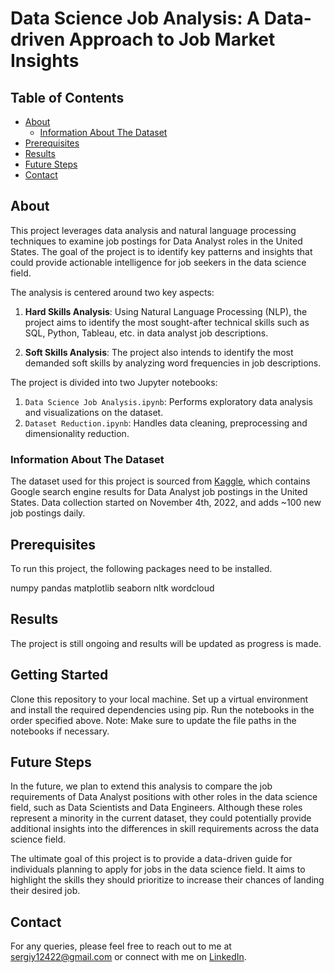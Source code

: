 # Data Science Job Analysis: A Data-driven Approach to Job Market Insights

## Table of Contents
- [About](#about)
    - [Information About The Dataset](#information-about-the-dataset)
- [Prerequisites](#prerequisites)
- [Results](#results)
- [Future Steps](#future-steps)
- [Contact](#contact)

## About
This project leverages data analysis and natural language processing techniques to examine job postings for Data Analyst roles in the United States. The goal of the project is to identify key patterns and insights that could provide actionable intelligence for job seekers in the data science field. 

The analysis is centered around two key aspects:

1. **Hard Skills Analysis**: Using Natural Language Processing (NLP), the project aims to identify the most sought-after technical skills such as SQL, Python, Tableau, etc. in data analyst job descriptions.

2. **Soft Skills Analysis**: The project also intends to identify the most demanded soft skills by analyzing word frequencies in job descriptions. 

The project is divided into two Jupyter notebooks:

1. `Data Science Job Analysis.ipynb`: Performs exploratory data analysis and visualizations on the dataset.
2. `Dataset Reduction.ipynb`: Handles data cleaning, preprocessing and dimensionality reduction.

### Information About The Dataset
The dataset used for this project is sourced from [Kaggle](https://www.kaggle.com/datasets/lukebarousse/data-analyst-job-postings-google-search), which contains Google search engine results for Data Analyst job postings in the United States. Data collection started on November 4th, 2022, and adds ~100 new job postings daily.

## Prerequisites
To run this project, the following packages need to be installed. 

numpy 
pandas 
matplotlib 
seaborn 
nltk 
wordcloud

## Results
The project is still ongoing and results will be updated as progress is made.

## Getting Started
Clone this repository to your local machine.
Set up a virtual environment and install the required dependencies using pip.
Run the notebooks in the order specified above. Note: Make sure to update the file paths in the notebooks if necessary.

## Future Steps
In the future, we plan to extend this analysis to compare the job requirements of Data Analyst positions with other roles in the data science field, such as Data Scientists and Data Engineers. Although these roles represent a minority in the current dataset, they could potentially provide additional insights into the differences in skill requirements across the data science field.

The ultimate goal of this project is to provide a data-driven guide for individuals planning to apply for jobs in the data science field. It aims to highlight the skills they should prioritize to increase their chances of landing their desired job.

## Contact
For any queries, please feel free to reach out to me at sergiy12422@gmail.com or connect with me on [LinkedIn](https://www.linkedin.com/in/sergiy-chepiga/).



